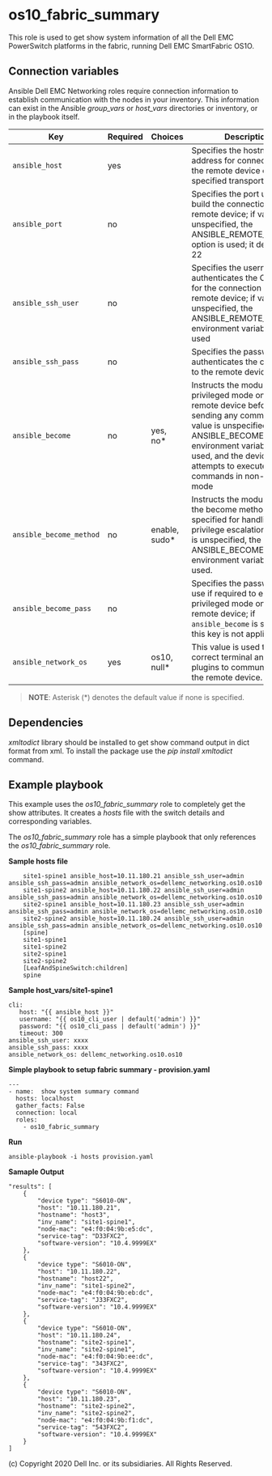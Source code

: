 os10_fabric_summary
=====================================
This role is used to get show system information of all the Dell EMC PowerSwitch platforms in the fabric, running Dell EMC SmartFabric OS1O.

Connection variables
--------------------

Ansible Dell EMC Networking roles require connection information to establish communication with the nodes in your inventory. This information can exist in the Ansible *group_vars* or *host_vars* directories or inventory, or in the playbook itself.

| Key         | Required | Choices    | Description                                         |
|-------------|----------|------------|-----------------------------------------------------|
| ``ansible_host`` | yes      |            | Specifies the hostname or address for connecting to the remote device over the specified transport |
| ``ansible_port`` | no       |            | Specifies the port used to build the connection to the remote device; if value is unspecified, the ANSIBLE_REMOTE_PORT option is used; it defaults to 22 |
| ``ansible_ssh_user`` | no       |            | Specifies the username that authenticates the CLI login for the connection to the remote device; if value is unspecified, the ANSIBLE_REMOTE_USER environment variable value is used  |
| ``ansible_ssh_pass`` | no       |            | Specifies the password that authenticates the connection to the remote device.  |
| ``ansible_become`` | no       | yes, no\*   | Instructs the module to enter privileged mode on the remote device before sending any commands; if value is unspecified, the ANSIBLE_BECOME environment variable value is used, and the device attempts to execute all commands in non-privileged mode |
| ``ansible_become_method`` | no       | enable, sudo\*   | Instructs the module to allow the become method to be specified for handling privilege escalation; if value is unspecified, the ANSIBLE_BECOME_METHOD environment variable value is used. |
| ``ansible_become_pass`` | no       |            | Specifies the password to use if required to enter privileged mode on the remote device; if ``ansible_become`` is set to no this key is not applicable. |
| ``ansible_network_os`` | yes      | os10, null\*  | This value is used to load the correct terminal and cliconf plugins to communicate with the remote device. |

> **NOTE**: Asterisk (*) denotes the default value if none is specified.

Dependencies
------------

*xmltodict*  library should be installed to get show command output in dict format from xml.
To install the package use the *pip install xmltodict* command.

Example playbook
----------------

This example uses the *os10_fabric_summary* role to completely get the show attributes. It creates a *hosts* file with the switch details and corresponding variables.

The *os10_fabric_summary* role has a simple playbook that only references the *os10_fabric_summary* role.

**Sample hosts file**

        site1-spine1 ansible_host=10.11.180.21 ansible_ssh_user=admin ansible_ssh_pass=admin ansible_network_os=dellemc_networking.os10.os10
        site1-spine2 ansible_host=10.11.180.22 ansible_ssh_user=admin ansible_ssh_pass=admin ansible_network_os=dellemc_networking.os10.os10
        site2-spine1 ansible_host=10.11.180.23 ansible_ssh_user=admin ansible_ssh_pass=admin ansible_network_os=dellemc_networking.os10.os10
        site2-spine2 ansible_host=10.11.180.24 ansible_ssh_user=admin ansible_ssh_pass=admin ansible_network_os=dellemc_networking.os10.os10
        [spine]
        site1-spine1
        site1-spine2
        site2-spine1
        site2-spine2
        [LeafAndSpineSwitch:children]
        spine

**Sample host_vars/site1-spine1**

    
    cli:
       host: "{{ ansible_host }}"
       username: "{{ os10_cli_user | default('admin') }}"
       password: "{{ os10_cli_pass | default('admin') }}"
       timeout: 300
    ansible_ssh_user: xxxx
    ansible_ssh_pass: xxxx
    ansible_network_os: dellemc_networking.os10.os10

**Simple playbook to setup fabric summary - provision.yaml**

    ---
    - name:  show system summary command
      hosts: localhost
      gather_facts: False
      connection: local
      roles:
        - os10_fabric_summary

**Run**

    ansible-playbook -i hosts provision.yaml

**Samaple Output**

    "results": [
        {
            "device type": "S6010-ON",
            "host": "10.11.180.21",
            "hostname": "host3",
            "inv_name": "site1-spine1",
            "node-mac": "e4:f0:04:9b:e5:dc",
            "service-tag": "D33FXC2",
            "software-version": "10.4.9999EX"
        },
        {
            "device type": "S6010-ON",
            "host": "10.11.180.22",
            "hostname": "host22",
            "inv_name": "site1-spine2",
            "node-mac": "e4:f0:04:9b:eb:dc",
            "service-tag": "J33FXC2",
            "software-version": "10.4.9999EX"
        },
        {
            "device type": "S6010-ON",
            "host": "10.11.180.24",
            "hostname": "site2-spine1",
            "inv_name": "site2-spine1",
            "node-mac": "e4:f0:04:9b:ee:dc",
            "service-tag": "343FXC2",
            "software-version": "10.4.9999EX"
        },
        {
            "device type": "S6010-ON",
            "host": "10.11.180.23",
            "hostname": "site2-spine2",
            "inv_name": "site2-spine2",
            "node-mac": "e4:f0:04:9b:f1:dc",
            "service-tag": "543FXC2",
            "software-version": "10.4.9999EX"
        }
    ]

(c) Copyright 2020 Dell Inc. or its subsidiaries. All Rights Reserved.

